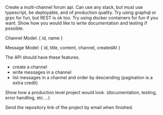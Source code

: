 Create a multi-channel forum api. Can use any stack, but must use typescript, be deployable, and of production quality.
Try using graphql or grpc for fun, but REST is ok too.
Try using docker containers for fun if you want.
Show how you would like to write documentation and testing if possible.

Channel Model: { id, name }

Message Model: { id, title, content, channel, createdAt }

The API should have these features.

- create a channel
- write messages in a channel
- list messages in a channel and order by descending (pagination is a extra credit)

Show how a production level project would look. (documentation, testing, error handling, etc ...)

Send the repository link of the project by email when finished.